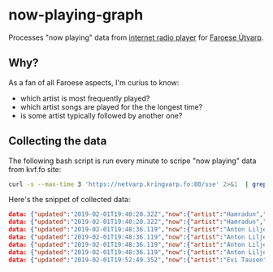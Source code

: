 # now-playing-graph
Processes "now playing" data from [internet radio player](https://kvf.fo/popout/widget) for [Faroese Útvarp](https://kvf.fo/forsida/english).

## Why?

As a fan of all Faroese aspects, I'm curius to know:

* which artist is most frequently played?
* which artist songs are played for the the longest time?
* is some artist typically followed by another one?

## Collecting the data

The following bash script is run every minute to scripe "now playing" data from kvf.fo site:

```bash
curl -s --max-time 3 'https://netvarp.kringvarp.fo:80/sse' 2>&1  | grep data >> ~/kvf.log
```

Here's the snippet of collected data:

```json
data: {"updated":"2019-02-01T19:40:20.322","now":{"artist":"Hamradun","title":"Sinklars vísa","start":"2019-02-01T19:40:18.839"},"next":{"artist":"Anton Liljedahl","title":"Vónarsjón","start":"2019-02-01T19:48:35.668"}}
data: {"updated":"2019-02-01T19:40:20.322","now":{"artist":"Hamradun","title":"Sinklars vísa","start":"2019-02-01T19:40:18.839"},"next":{"artist":"Anton Liljedahl","title":"Vónarsjón","start":"2019-02-01T19:48:35.668"}}
data: {"updated":"2019-02-01T19:48:36.119","now":{"artist":"Anton Liljedahl","title":"Vónarsjón","start":"2019-02-01T19:48:34.228"},"next":{"artist":"Evi Tausen","title":"Neon Moon","start":"2019-02-01T19:52:56.924"}}
data: {"updated":"2019-02-01T19:48:36.119","now":{"artist":"Anton Liljedahl","title":"Vónarsjón","start":"2019-02-01T19:48:34.228"},"next":{"artist":"Evi Tausen","title":"Neon Moon","start":"2019-02-01T19:52:56.924"}}
data: {"updated":"2019-02-01T19:48:36.119","now":{"artist":"Anton Liljedahl","title":"Vónarsjón","start":"2019-02-01T19:48:34.228"},"next":{"artist":"Evi Tausen","title":"Neon Moon","start":"2019-02-01T19:52:56.924"}}
data: {"updated":"2019-02-01T19:48:36.119","now":{"artist":"Anton Liljedahl","title":"Vónarsjón","start":"2019-02-01T19:48:34.228"},"next":{"artist":"Evi Tausen","title":"Neon Moon","start":"2019-02-01T19:52:56.924"}}
data: {"updated":"2019-02-01T19:52:49.352","now":{"artist":"Evi Tausen","title":"Neon Moon","start":"2019-02-01T19:52:47.664"},"next":{"artist":"Arnold Ludvig Sextet","title":"Miles Beyond","start":"2019-02-01T19:56:42.840"}}
```
